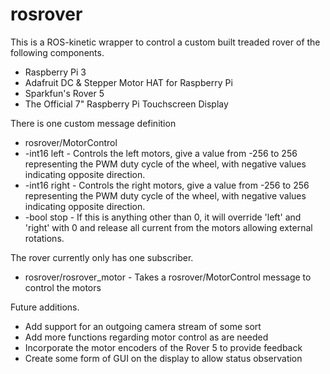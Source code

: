 # rosrover

This is a ROS-kinetic wrapper to control a custom built treaded rover of the following components.
* Raspberry Pi 3
* Adafruit DC & Stepper Motor HAT for Raspberry Pi
* Sparkfun's Rover 5
* The Official 7" Raspberry Pi Touchscreen Display

There is one custom message definition
* rosrover/MotorControl
* -int16 left   - Controls the left motors, give a value from -256 to 256 representing the PWM duty cycle of the wheel, with negative values indicating opposite direction.
* -int16 right   - Controls the right motors, give a value from -256 to 256 representing the PWM duty cycle of the wheel, with negative values indicating opposite direction.
* -bool stop - If this is anything other than 0, it will override 'left' and 'right' with 0 and release all current from the motors allowing external rotations.

The rover currently only has one subscriber.
* rosrover/rosrover_motor  - Takes a rosrover/MotorControl message to control the motors

Future additions.
* Add support for an outgoing camera stream of some sort
* Add more functions regarding motor control as are needed
* Incorporate the motor encoders of the Rover 5 to provide feedback
* Create some form of GUI on the display to allow status observation
